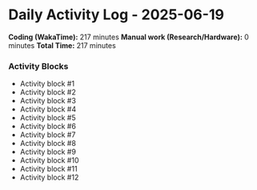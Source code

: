 # Daily Activity Log - 2025-06-19

**Coding (WakaTime):** 217 minutes
**Manual work (Research/Hardware):** 0 minutes
**Total Time:** 217 minutes

### Activity Blocks
- Activity block #1
- Activity block #2
- Activity block #3
- Activity block #4
- Activity block #5
- Activity block #6
- Activity block #7
- Activity block #8
- Activity block #9
- Activity block #10
- Activity block #11
- Activity block #12
